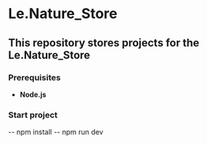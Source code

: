 # Le.Nature_Store

## This repository stores projects for the Le.Nature_Store



### Prerequisites
- **Node.js** 


### Start project
-- npm install
-- npm run dev
